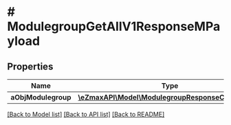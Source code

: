 # # ModulegroupGetAllV1ResponseMPayload

## Properties

Name | Type | Description | Notes
------------ | ------------- | ------------- | -------------
**aObjModulegroup** | [**\eZmaxAPI\Model\ModulegroupResponseCompound[]**](ModulegroupResponseCompound.md) |  |

[[Back to Model list]](../../README.md#models) [[Back to API list]](../../README.md#endpoints) [[Back to README]](../../README.md)
